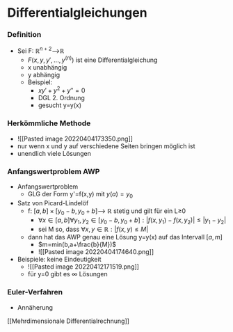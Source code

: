 # Differentialgleichungen
### Definition
+ Sei F: $ℝ^{n+2}$-->ℝ
	+ $F(x,y,y',...,y^{(n)})$ ist eine Differentialgleichung
	+ x unabhängig
	+ y abhängig
	+ Beispiel:
		+ $xy'+y^2+y''=0$
		+ DGL 2. Ordnung
		+ gesucht y=y(x)

### Herkömmliche Methode
+ ![[Pasted image 20220404173350.png]]
+ nur wenn x und y auf verschiedene Seiten bringen möglich ist
+ unendlich viele Lösungen

### Anfangswertproblem AWP
+ Anfangswertproblem
	+ GLG der Form y'=f(x,y) mit $y(a)=y_0$
+ Satz von Picard-Lindelöf
	+ f: $[a,b]×[y_0-b,y_0+b]$--> ℝ stetig und gilt für ein L≥0
		+ $∀x∈[a,b]∀y_1, y_2∈[y_0-b,y_0+b]: |f(x,y_1)-f(x,y_2)|≤|y_1-y_2|$
		+ sei M so, dass $∀x,y∈ℝ:|f(x,y)≤M|$
	+ dann hat das AWP genau eine Lösung y=y(x) auf das Intervall $[a,m]$
		+ $m=min(b,a+\frac{b}{M})$
		+ ![[Pasted image 20220404174640.png]]
+ Beispiele: keine Eindeutigkeit
	+ ![[Pasted image 20220412171519.png]]
	+ für y=0 gibt es ∞ Lösungen

### Euler-Verfahren
+ Annäherung 

[[Mehrdimensionale Differentialrechnung]]
